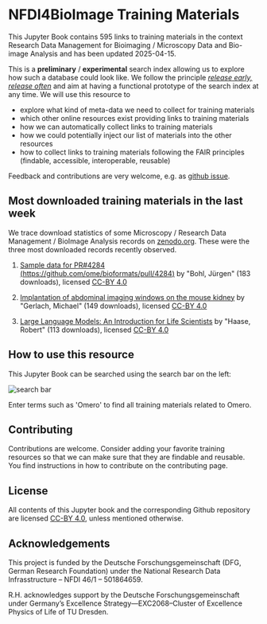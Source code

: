 # NFDI4BioImage Training Materials

This Jupyter Book contains 595 links to training materials in the context Research Data Management for Bioimaging / Microscopy Data and Bio-image Analysis and has been updated 2025-04-15.

This is a **preliminary** / **experimental** search index allowing us to explore how such a database could look like. We follow the principle [_release early, release often_](https://en.wikipedia.org/wiki/Release_early,_release_often) and aim at having a functional prototype of the search index at any time. We will use this resource to 
* explore what kind of meta-data we need to collect for training materials
* which other online resources exist providing links to training materials
* how we can automatically collect links to training materials
* how we could potentially inject our list of materials into the other resources
* how to collect links to training materials following the FAIR principles (findable, accessible, interoperable, reusable)

Feedback and contributions are very welcome, e.g. as [github issue](https://github.com/NFDI4BIOIMAGE/training/issues).

## Most downloaded training materials in the last week
We trace download statistics of some Microscopy / Research Data Management / BioImage Analysis records on [zenodo.org](https://zenodo.org). These were the three most downloaded records recently observed.


1. [Sample data for PR#4284 (https://github.com/ome/bioformats/pull/4284)](https://zenodo.org/records/14968770) by "Bohl, Jürgen" (183 downloads), licensed [CC-BY 4.0](https://creativecommons.org/licenses/by/4.0/)

2. [Implantation of abdominal imaging windows on the mouse kidney](https://zenodo.org/records/13682928) by "Gerlach, Michael" (149 downloads), licensed [CC-BY 4.0](https://creativecommons.org/licenses/by/4.0/)

3. [Large Language Models: An Introduction for Life Scientists](https://zenodo.org/records/14418209) by "Haase, Robert" (113 downloads), licensed [CC-BY 4.0](https://creativecommons.org/licenses/by/4.0/)

## How to use this resource

This Jupyter Book can be searched using the search bar on the left:

![search bar](how_to_use.png)

Enter terms such as 'Omero' to find all training materials related to Omero.

## Contributing

Contributions are welcome. Consider adding your favorite training resources so that we can make sure that they are findable and reusable.
You find instructions in how to contribute on the contributing page.

## License

All contents of this Jupyter book and the corresponding Github repository are licensed [CC-BY 4.0](https://creativecommons.org/licenses/by/4.0/), unless mentioned otherwise.

## Acknowledgements

This project is funded by the Deutsche Forschungsgemeinschaft (DFG, German  Research Foundation) under the National Research Data Infrasstructure – NFDI 46/1 – 501864659.

R.H. acknowledges support by the Deutsche Forschungsgemeinschaft under Germany’s Excellence Strategy—EXC2068–Cluster of Excellence Physics of Life of TU Dresden.
